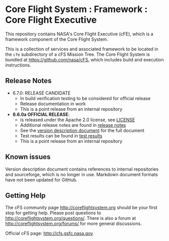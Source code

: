 # Core Flight System : Framework : Core Flight Executive

This repository contains NASA's Core Flight Executive (cFE), which is a framework component of the Core Flight System.

This is a collection of services and associated framework to be located in the `cfe` subdirectory of a cFS Mission Tree.  The Core Flight System is bundled at https://github.com/nasa/cFS, which includes build and execution instructions.

## Release Notes

- 6.7.0: RELEASE CANDIDATE
  - In build verification testing to be considered for official release
  - Release documentation in work
  - This is a point release from an internal repository
- **6.6.0a OFFICIAL RELEASE**:
  - is released under the Apache 2.0 license, see [LICENSE](LICENSE-18128-Apache-2_0.pdf)
  - Additional release notes are found in [release notes](docs/cFE_release_notes.md)
  - See the [version description document](docs/cFE_6_6_0_version_description.md) for the full document
  - Test results can be found in [test results](test-and-ground/test-review-packages/Results)
  - This is a point release from an internal repository

## Known issues

Version description document contains references to internal repositories and sourceforge, which is no longer in use.  Markdown document formats have not been updated for GitHub.

## Getting Help

The cFS community page http://coreflightsystem.org should be your first stop for getting help. Please post questions to http://coreflightsystem.org/questions/. There is also a forum at http://coreflightsystem.org/forums/ for more general discussions.

Official cFS page: http://cfs.gsfc.nasa.gov
